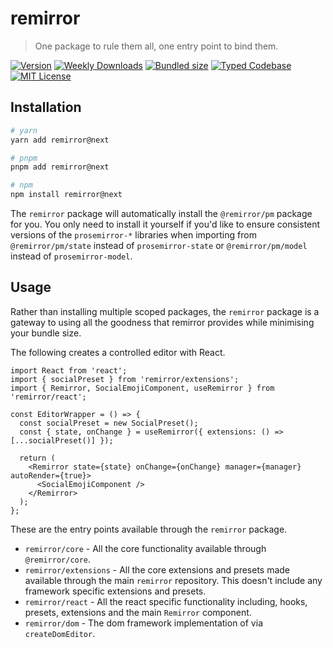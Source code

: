 # remirror

> One package to rule them all, one entry point to bind them.

[![Version][version]][npm] [![Weekly Downloads][downloads-badge]][npm] [![Bundled size][size-badge]][size] [![Typed Codebase][typescript]](#) [![MIT License][license]](#)

[version]: https://flat.badgen.net/npm/v/remirror/next
[npm]: https://npmjs.com/package/remirror/v/next
[license]: https://flat.badgen.net/badge/license/MIT/purple
[size]: https://bundlephobia.com/result?p=remirror@next
[size-badge]: https://flat.badgen.net/bundlephobia/minzip/remirror@next
[typescript]: https://flat.badgen.net/badge/icon/TypeScript?icon=typescript&label
[downloads-badge]: https://badgen.net/npm/dw/remirror/red?icon=npm

## Installation

```bash
# yarn
yarn add remirror@next

# pnpm
pnpm add remirror@next

# npm
npm install remirror@next
```

The `remirror` package will automatically install the `@remirror/pm` package for you. You only need to install it yourself if you'd like to ensure consistent versions of the `prosemirror-*` libraries when importing from `@remirror/pm/state` instead of `prosemirror-state` or `@remirror/pm/model` instead of `prosemirror-model`.

## Usage

Rather than installing multiple scoped packages, the `remirror` package is a gateway to using all the goodness that remirror provides while minimising your bundle size.

The following creates a controlled editor with React.

```tsx
import React from 'react';
import { socialPreset } from 'remirror/extensions';
import { Remirror, SocialEmojiComponent, useRemirror } from 'remirror/react';

const EditorWrapper = () => {
  const socialPreset = new SocialPreset();
  const { state, onChange } = useRemirror({ extensions: () => [...socialPreset()] });

  return (
    <Remirror state={state} onChange={onChange} manager={manager} autoRender={true}>
      <SocialEmojiComponent />
    </Remirror>
  );
};
```

These are the entry points available through the `remirror` package.

- `remirror/core` - All the core functionality available through `@remirror/core`.
- `remirror/extensions` - All the core extensions and presets made available through the main `remirror` repository. This doesn't include any framework specific extensions and presets.
- `remirror/react` - All the react specific functionality including, hooks, presets, extensions and the main `Remirror` component.
- `remirror/dom` - The dom framework implementation of via `createDomEditor`.
